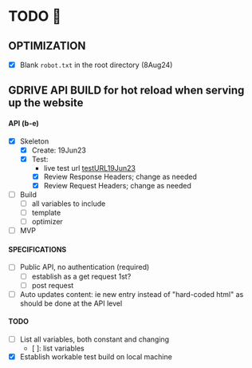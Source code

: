 # TODO 🚧

## OPTIMIZATION
- [x] Blank `robot.txt` in the root directory (8Aug24)
## GDRIVE API BUILD for hot reload when serving up the website

#### API (b-e)
- [x] Skeleton
	- [x] Create: 19Jun23
	- [x] Test:
		* live test url [testURL19Jun23](https://script.googleusercontent.com/macros/echo?user_content_key=93of88Za72iiekqMezbDg2iJXQ5QhnKp7ZdwN-_jIR-nIIn2oRUEq3pRXLbXQzgsXB6Yw54_fHS94BnsWLMCqMItr5l_25kxm5_BxDlH2jW0nuo2oDemN9CCS2h10ox_nRPgeZU6HP9G1f60idhIbyzZN-KNtFXBelfDA88TH5qHtvCh-rfj37_pVS8Kljm9SPAyRpOEtDUJeLJZ9euPkshUGUyCaI4Fdkd4wHMODYZPZ-qIOVLp5UIElJsHhU2GHlgFxvfZcwk&lib=M9ecSc9uU2BkVzFvkI4HMc3C7tyB-4zAN)
		- [x] Review Response Headers; change as needed
		- [x] Review Request Headers; change as needed
- [ ] Build
	- [ ] all variables to include
	- [ ] template
	- [ ] optimizer
- [ ] MVP

#### SPECIFICATIONS

- [ ] Public API, no authentication (required)
	- [ ] establish as a get request 1st?
	- [ ] post request

- [ ] Auto updates content: ie new entry instead of "hard-coded html" as should be done at the API level

#### TODO

- [ ] List all variables, both constant and changing
	- [ ]: list variables
- [x] Establish workable test build on local machine
<!-- Your new site is all yours so it doesn't matter if you break it! Try editing the code–add a button element that moves when the user clicks it.

In `index.html`, add this code on the line after the comment with `ADD BUTTON HERE` in it (you can copy and paste the button element HTML):

```html
<button>
    Click me!
</button>
```

Look at the page to see the button. Click it!

Open `script.js` to see the script that makes the button move.

## Keep going! 🚀

Try adding more properties to the CSS `dipped` style for the button to see how the changes appear on click.

-->
